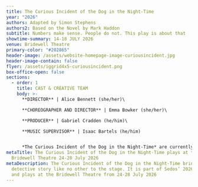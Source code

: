 ```yaml
---
title: The Curious Incident of the Dog in the Night-Time
year: "2026"
authors: Adapted by Simon Stephens
authors2: Based on the Novel by Mark Haddon
subtitle: Numbers make sense. People do not. This play is about that
showtime-summary: 14-18 JULY 2026
venue: Bridewell Theatre
primary-color: "#202865"
header-image: /assets/website-homepage-image-curiousincident.jpg
header-image-contain: false
flyer: /assets/iggrid4x5-curiousincident.png
box-office-open: false
sections:
  - order: 1
    title: CAST & CREATIVE TEAM
    body: >-
      **DIRECTOR** | Alice Bennett (she/her)\

      **CHOREOGRAPHER AND DIRECTOR** | Emma Bowker (she/her)\

      **PRODUCER** | Gabriel Cradden (he/him)\

      **MUSIC SUPERVISOR** | Isaac Bartels (he/him)


      *The Curious Incident of the Dog in the Night-Time* are currently looking for a Set Designer, Stage Manager, Lighting Designer, Sound Designer, and Costume Deisgner to join the team. If you are interested in being considered for any of these roles, please email [production@sedos.co.uk](mailto:production@sedos.co.uk)
metaTitle: The Curious Incident of the Dog in the Night-Time plays at the
  Bridewell Theatre 24-28 July 2026
metaDescription: The Curious Incident of the Dog in the Night-Time brings a
  detective story like no other to the stage. It is part of Sedos’ 2026 season
  and plays at the Bridewell Theatre from 24-28 July 2026
---
```

